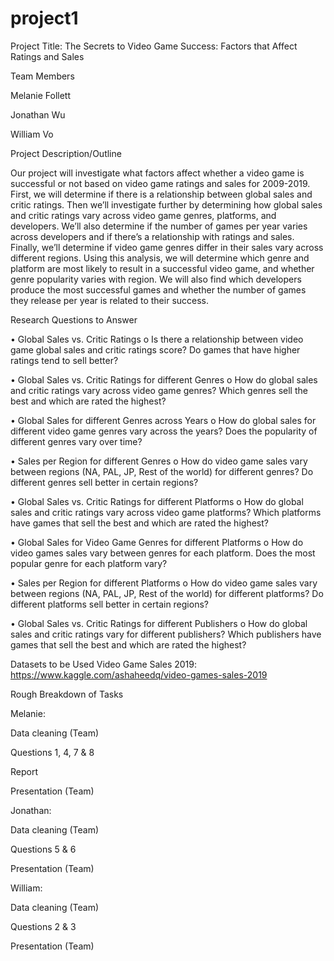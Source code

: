 # project1

Project Title: The Secrets to Video Game Success: Factors that Affect Ratings and Sales


Team Members

Melanie Follett

Jonathan Wu

William Vo


Project Description/Outline

Our project will investigate what factors affect whether a video game is successful or not based on video game ratings and sales for 2009-2019.  First, we will determine if there is a relationship between global sales and critic ratings.  Then we’ll investigate further by determining how global sales and critic ratings vary across video game genres, platforms, and developers.  We’ll also determine if the number of games per year varies across developers and if there’s a relationship with ratings and sales.  Finally, we’ll determine if video game genres differ in their sales vary across different regions.
Using this analysis, we will determine which genre and platform are most likely to result in a successful video game, and whether genre popularity varies with region.  We will also find which developers produce the most successful games and whether the number of games they release per year is related to their success.


Research Questions to Answer

•	Global Sales vs. Critic Ratings
o	Is there a relationship between video game global sales and critic ratings score?  Do games that have higher ratings tend to sell better?

•	Global Sales vs. Critic Ratings for different Genres
o	How do global sales and critic ratings vary across video game genres?  Which genres sell the best and which are rated the highest?

•	Global Sales for different Genres across Years
o	How do global sales for different video game genres vary across the years?  Does the popularity of different genres vary over time?

•	Sales per Region for different Genres
o	How do video game sales vary between regions (NA, PAL, JP, Rest of the world) for different genres?  Do different genres sell better in certain regions?

•	Global Sales vs. Critic Ratings for different Platforms
o	How do global sales and critic ratings vary across video game platforms?  Which platforms have games that sell the best and which are rated the highest?

•	Global Sales for Video Game Genres for different Platforms
o	How do video games sales vary between genres for each platform.  Does the most popular genre for each platform vary?

•	Sales per Region for different Platforms
o	How do video game sales vary between regions (NA, PAL, JP, Rest of the world) for different platforms?  Do different platforms sell better in certain regions?

•	Global Sales vs. Critic Ratings for different Publishers
o	How do global sales and critic ratings vary for different publishers?  Which publishers have games that sell the best and which are rated the highest?


Datasets to be Used
Video Game Sales 2019: https://www.kaggle.com/ashaheedq/video-games-sales-2019


Rough Breakdown of Tasks


Melanie:

Data cleaning (Team)

Questions 1, 4, 7 & 8

Report

Presentation (Team)


Jonathan:

Data cleaning (Team)

Questions 5 & 6

Presentation (Team)


William:

Data cleaning (Team)

Questions 2 & 3

Presentation (Team)
